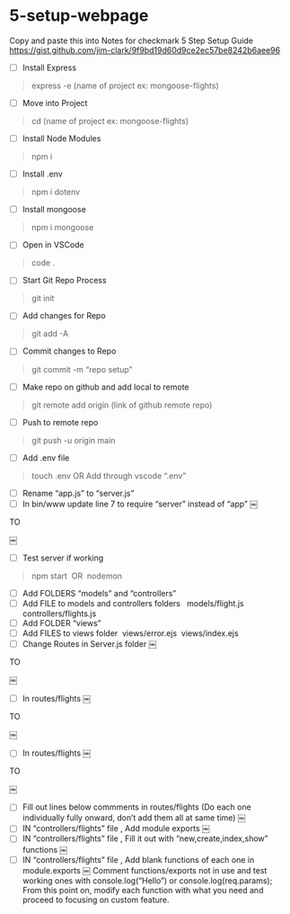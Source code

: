 # 5-setup-webpage
Copy and paste this into Notes for checkmark
5 Step Setup Guide
 https://gist.github.com/jim-clark/9f9bd19d60d9ce2ec57be8242b6aee96

- [ ] Install Express  
> express -e (name of project ex: mongoose-flights)
- [ ] Move into Project 
> cd (name of project ex: mongoose-flights)
- [ ] Install Node Modules 
> npm i
- [ ] Install .env 
> npm i dotenv
- [ ] Install mongoose 
> npm i mongoose
- [ ] Open in VSCode 
> code .
- [ ] Start Git Repo Process 
> git init
- [ ] Add changes for Repo 
> git add -A
- [ ] Commit changes to Repo 
> git commit -m “repo setup”
- [ ] Make repo on github and add local to remote 
> git remote add origin (link of github remote repo)
- [ ] Push to remote repo 
> git push -u origin main
- [ ] Add .env file 
> touch .env OR Add through vscode “.env”
- [ ] Rename “app.js” to “server.js”
- [ ] In bin/www update line 7 to require “server” instead of “app”
￼

TO

￼
- [ ] Test server if working 
> npm start 
OR 
> nodemon
- [ ] Add FOLDERS “models” and “controllers”
- [ ] Add FILE to models and controllers folders  
models/flight.js 
controllers/flights.js
- [ ] Add FOLDER “views”
- [ ] Add FILES to views folder 
views/error.ejs 
views/index.ejs
- [ ] Change Routes in Server.js folder
￼

TO

￼
- [ ] In routes/flights
￼

TO

￼
- [ ] In routes/flights
￼

TO

￼
- [ ] Fill out lines below commments in routes/flights (Do each one individually fully onward, don’t add them all at same time)
￼
- [ ] IN “controllers/flights” file , Add module exports
￼
- [ ] IN “controllers/flights” file , Fill it out with “new,create,index,show” functions
￼
- [ ] IN “controllers/flights” file , Add blank functions of each one in module.exports
￼
Comment functions/exports not in use and test working ones with console.log(“Hello”) or console.log(req.params);
From this point on, modify each function with what you need and proceed to focusing on custom feature.
